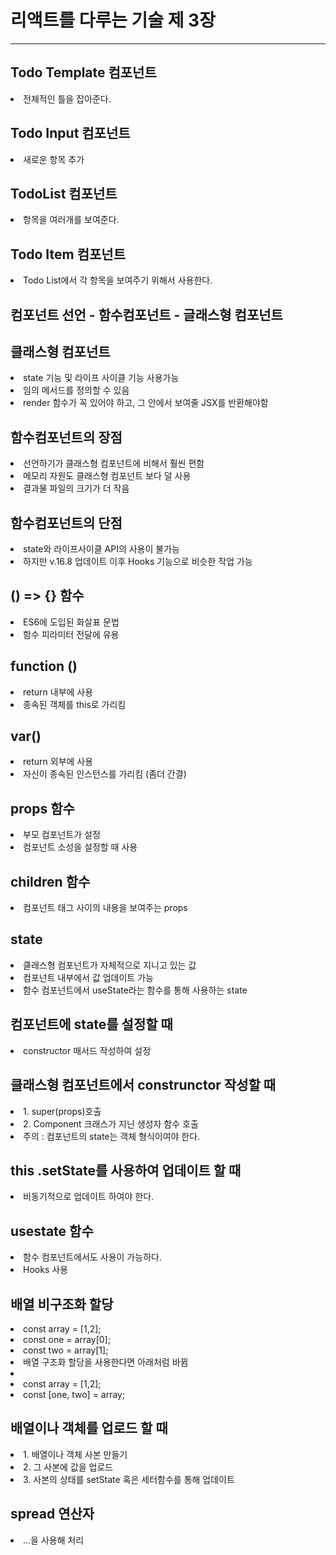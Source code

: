 # 리액트를 다루는 기술 제 3장

---

## Todo Template 컴포넌트

<li>전체적인 틀을 잡아준다.</li>

## Todo Input 컴포넌트

<li>새로운 항목 추가</li>

## TodoList 컴포넌트

<li>항목을 여러개를 보여준다.</li>

## Todo Item 컴포넌트

<li>Todo List에서 각 항목을 보여주기 위해서 사용한다.</li>

## 컴포넌트 선언 - 함수컴포넌트 - 글래스형 컴포넌트

## 클래스형 컴포넌트

<li>state 기능 및 라이프 사이클 기능 사용가능</li>
<li>임의 메서드를 정의할 수 있음</li>
<li>render 함수가 꼭 있어야 하고, 그 안에서 보여줄 JSX를 반환해야함</li>

## 함수컴포넌트의 장점

<li>선언하기가 클래스형 컴포넌트에 비해서 훨씬 편함</li>
<li>메모리 자원도 클래스형 컴포넌트 보다 덜 사용</li>
<li>결과물 파일의 크기가 더 작음</li>

## 함수컴포넌트의 단점

<li>state와 라이프사이클 API의 사용이 불가능</li>
<li>하지만 v.16.8 업데이트 이후 Hooks 기능으로 비슷한 작업 가능</li>

## () => {} 함수

<li>ES6에 도입된 화살표 문법</li>
<li>함수 피라미터 전달에 유용</li>

## function ()

<li>return 내부에 사용</li>
<li>종속된 객체를 this로 가리킴</li>

## var()

<li>return 외부에 사용</li>
<li>자신이 종속된 인스턴스를 가리킴 (좀더 간결)</li>

## props 함수

<li>부모 컴포넌트가 설정</li>
<li>컴포넌트 소성을 설정할 때 사용</li>

## children 함수

<li>컴포넌트 태그 사이의 내용을 보여주는 props</li>

## state

<li>클래스형 컴포넌트가 자체적으로 지니고 있는 값</li>
<li>컴포넌트 내부에서 값 업데이트 가능</li>
<li>함수 컴포넌트에서 useState라는 함수를 통해 사용하는 state</li>

## 컴포넌트에 state를 설정할 때

<li>constructor 매서드 작성하여 설정</li>

## 클래스형 컴포넌트에서 construnctor 작성할 때

<li>1. super(props)호출</li>
<li>2. Component 크래스가 지닌 생성자 함수 호출</li>
<li>주의 : 컴포넌트의 state는 객체 형식이여야 한다.</li>

## this .setState를 사용하여 업데이트 할 때

<li>비동기적으로 업데이트 하여야 한다.</li>

## usestate 함수

<li>함수 컴포넌트에서도 사용이 가능하다.</li>
<li>Hooks 사용</li>

## 배열 비구조화 할당

<li>const array = [1,2];</li>
<li>const one = array[0];</li>
<li>const two = array[1];</li>
<li>배열 구조화 할당을 사용한다면 아래처럼 바뀜<li>
<li>const array = [1,2];</li>
<li>const [one, two] = array;</li>

## 배열이나 객체를 업로드 할 때

<li>1. 배열이나 객체 사본 만들기</li>
<li>2. 그 사본에 값을 업로드</li>
<li>3. 사본의 상태를 setState 혹은 세터함수를 통해 업데이트</li>

## spread 연산자

<li>...을 사용해 처리</li>
